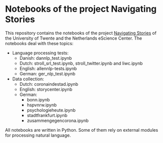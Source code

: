 # Notebooks of the project Navigating Stories

This repository contains the notebooks of the project [Navigating Stories](https://navigating-stories.github.io/)
of the University of Twente and the Netherlands eScience Center. The notebooks deal with these topics:

- Language processing tests:
  - Danish: dannlp\_test.ipynb
  - Dutch: stroll\_srl\_test.ipynb, stroll\_twitter.ipynb and liwc.ipynb
  - English: allennlp-tests.ipynb
  - German: ger\_nlp\_test.ipynb
- Data collection:
  - Dutch: coronaindestad.ipynb
  - English: storycenter.ipynb
  - German:
    - bonn.ipynb
    - hspvnrw.ipynb
    - psychologieheute.ipynb
    - stadtfrankfurt.ipynb
    - zusammengegencorona.ipynb

All notebooks are written in Python. Some of them rely on external modules for processing natural language.

